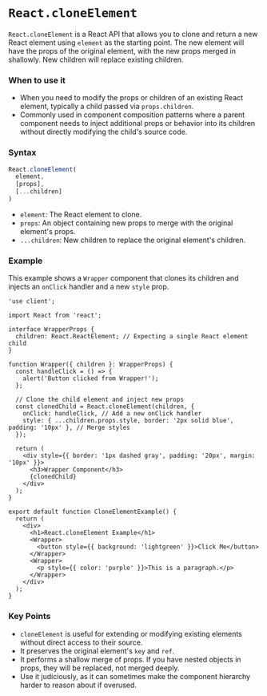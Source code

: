 
# `React.cloneElement`

`React.cloneElement` is a React API that allows you to clone and return a new React element using `element` as the starting point. The new element will have the props of the original element, with the new props merged in shallowly. New children will replace existing children.

### When to use it
-   When you need to modify the props or children of an existing React element, typically a child passed via `props.children`.
-   Commonly used in component composition patterns where a parent component needs to inject additional props or behavior into its children without directly modifying the child's source code.

### Syntax

```typescript
React.cloneElement(
  element,
  [props],
  [...children]
)
```

-   `element`: The React element to clone.
-   `props`: An object containing new props to merge with the original element's props.
-   `...children`: New children to replace the original element's children.

### Example

This example shows a `Wrapper` component that clones its children and injects an `onClick` handler and a new `style` prop.

```tsx
'use client';

import React from 'react';

interface WrapperProps {
  children: React.ReactElement; // Expecting a single React element child
}

function Wrapper({ children }: WrapperProps) {
  const handleClick = () => {
    alert('Button clicked from Wrapper!');
  };

  // Clone the child element and inject new props
  const clonedChild = React.cloneElement(children, {
    onClick: handleClick, // Add a new onClick handler
    style: { ...children.props.style, border: '2px solid blue', padding: '10px' }, // Merge styles
  });

  return (
    <div style={{ border: '1px dashed gray', padding: '20px', margin: '10px' }}>
      <h3>Wrapper Component</h3>
      {clonedChild}
    </div>
  );
}

export default function CloneElementExample() {
  return (
    <div>
      <h1>React.cloneElement Example</h1>
      <Wrapper>
        <button style={{ background: 'lightgreen' }}>Click Me</button>
      </Wrapper>
      <Wrapper>
        <p style={{ color: 'purple' }}>This is a paragraph.</p>
      </Wrapper>
    </div>
  );
}
```

### Key Points
-   `cloneElement` is useful for extending or modifying existing elements without direct access to their source.
-   It preserves the original element's `key` and `ref`.
-   It performs a shallow merge of props. If you have nested objects in props, they will be replaced, not merged deeply.
-   Use it judiciously, as it can sometimes make the component hierarchy harder to reason about if overused.
